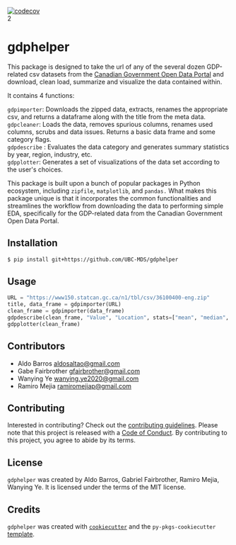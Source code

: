 [![codecov](https://codecov.io/gh/UBC-MDS/gdphelper/branch/master/graph/badge.svg?token=dZEs5iPrE5)](https://codecov.io/gh/UBC-MDS/gdphelper)  
2
# gdphelper

This package is designed to take the url of any of the several dozen GDP-related csv datasets from the [Canadian Government Open Data Portal](https://open.canada.ca/en/open-data) and download, clean load, summarize and visualize the data contained within.  

It contains 4 functions:

`gdpimporter`: Downloads the zipped data, extracts, renames the appropriate csv, and returns a dataframe along with the title from the meta data.    
`gdpcleaner`: Loads the data, removes spurious columns, renames used columns, scrubs and data issues. Returns a basic data frame and some category flags.   
`gdpdescribe` : Evaluates the data category and generates summary statistics by year, region, industry, etc.  
`gdpplotter`: Generates a set of visualizations of the data set according to the user's choices.

This package is built upon a bunch of popular packages in Python ecosystem, including
`zipfile`, `matplotlib`, and  `pandas.` What makes this package unique is that it incorporates the common functionalities and streamlines the workflow from downloading the data to performing simple EDA, specifically for the GDP-related data from the Canadian Government Open Data Portal.

## Installation

```bash
$ pip install git+https://github.com/UBC-MDS/gdphelper

```

## Usage
```python
URL = "https://www150.statcan.gc.ca/n1/tbl/csv/36100400-eng.zip"
title, data_frame = gdpimporter(URL)
clean_frame = gdpimporter(data_frame)
gdpdescribe(clean_frame, "Value", "Location", stats=["mean", "median", "sd", "min", "max", "range_"], dec=2)
gdpplotter(clean_frame)
```

## Contributors

- Aldo Barros          aldosaltao@gmail.com
- Gabe Fairbrother     gfairbrother@gmail.com
- Wanying Ye           wanying.ye2020@gmail.com
- Ramiro Mejia         ramiromejiap@gmail.com

## Contributing

Interested in contributing? Check out the [contributing guidelines](https://github.com/UBC-MDS/Group_03_GOV_CA_GDP_HELPER/blob/main/CONTRIBUTING.md). Please note that this project is released with a [Code of Conduct](https://github.com/UBC-MDS/Group_03_GOV_CA_GDP_HELPER/blob/main/CONDUCT.md). By contributing to this project, you agree to abide by its terms.

## License

`gdphelper` was created by Aldo Barros, Gabriel Fairbrother, Ramiro Mejia, Wanying Ye. It is licensed under the terms of the MIT license.

## Credits

`gdphelper` was created with [`cookiecutter`](https://cookiecutter.readthedocs.io/en/latest/) and the `py-pkgs-cookiecutter` [template](https://github.com/py-pkgs/py-pkgs-cookiecutter).
